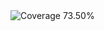 <!-- Coverage Badge -->
<img src="https://img.shields.io/badge/Coverage-73.50%25-red" alt="Coverage 73.50%">